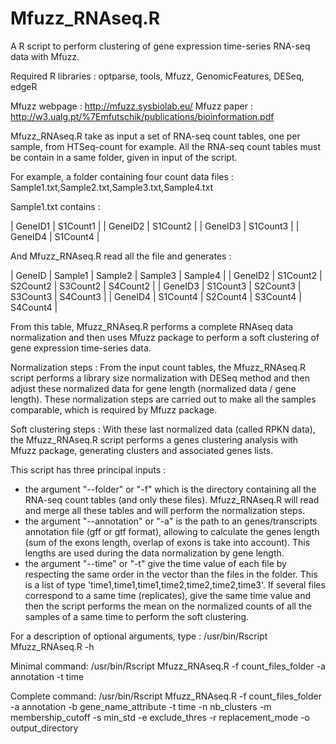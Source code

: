 # Mfuzz_RNAseq.R
A R script to perform clustering of gene expression time-series RNA-seq data with Mfuzz.

Required R libraries :
optparse, tools, Mfuzz, GenomicFeatures, DESeq, edgeR

Mfuzz webpage : http://mfuzz.sysbiolab.eu/
Mfuzz paper : http://w3.ualg.pt/%7Emfutschik/publications/bioinformation.pdf

Mfuzz_RNAseq.R take as input a set of RNA-seq count tables, one per sample, from HTSeq-count for example. All the RNA-seq count tables must be contain in a same folder, given in input of the script. 

For example, a folder containing four count data files : Sample1.txt,Sample2.txt,Sample3.txt,Sample4.txt

Sample1.txt contains :

| GeneID1       | S1Count1        |
| GeneID2       | S1Count2        |
| GeneID3       | S1Count3        |
| GeneID4       | S1Count4        |

And Mfuzz_RNAseq.R read all the file and generates :

| GeneID        | Sample1         | Sample2         | Sample3         | Sample4         |
| GeneID2       | S1Count2        | S2Count2        | S3Count2        | S4Count2        |
| GeneID3       | S1Count3        | S2Count3        | S3Count3        | S4Count3        |
| GeneID4       | S1Count4        | S2Count4        | S3Count4        | S4Count4        |

From this table, Mfuzz_RNAseq.R performs a complete RNAseq data normalization and then uses Mfuzz package to perform a soft clustering of gene expression time-series data.

Normalization steps : From the input count tables, the Mfuzz_RNAseq.R script performs a library size normalization with DESeq method and then adjust these normalized data for gene length (normalized data / gene length). These normalization steps are carried out to make all the samples comparable, which is required by Mfuzz package.

Soft clustering steps : With these last normalized data (called RPKN data), the Mfuzz_RNAseq.R script performs a genes clustering analysis with Mfuzz package, generating clusters and associated genes lists.

This script has three principal inputs : 
- the argument "--folder" or "-f" which is the directory containing all the RNA-seq count tables (and only these files).
  Mfuzz_RNAseq.R will read and merge all these tables and will perform the normalization steps.
- the argument "--annotation" or "-a" is the path to an genes/transcripts annotation file (gff or gtf format), allowing 
  to calculate the genes length (sum of the exons length, overlap of exons is take into account). This lengths are used 
  during the data normalization by gene length.
- the argument "--time" or "-t" give the time value of each file by respecting the same order in the vector than the files in 
  the folder. This  is a list of type 'time1,time1,time1,time2,time2,time2,time3'. 
  If several files correspond to a same time (replicates), give the same time value and then the script performs the mean on 
  the normalized counts of all the samples of a same time to perform the soft clustering.

For a description of optional arguments, type : 
      /usr/bin/Rscript Mfuzz_RNAseq.R -h

Minimal command: 
      /usr/bin/Rscript Mfuzz_RNAseq.R -f count_files_folder -a annotation -t time

Complete command: 
      /usr/bin/Rscript Mfuzz_RNAseq.R -f count_files_folder -a annotation -b gene_name_attribute -t time -n nb_clusters 
      -m membership_cutoff -s min_std -e exclude_thres -r replacement_mode -o output_directory
